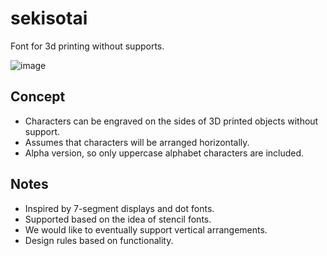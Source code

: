 # sekisotai
Font for 3d printing without supports.

![image](https://github.com/user-attachments/assets/a4f3f2db-bac0-48c9-a6af-b4382c0ed0ce)

## Concept
- Characters can be engraved on the sides of 3D printed objects without support.
- Assumes that characters will be arranged horizontally.
- Alpha version, so only uppercase alphabet characters are included.

## Notes
- Inspired by 7-segment displays and dot fonts.
- Supported based on the idea of ​​stencil fonts.
- We would like to eventually support vertical arrangements.
- Design rules based on functionality.



